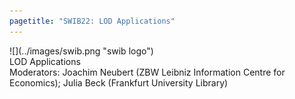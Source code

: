 ```yaml
---
pagetitle: "SWIB22: LOD Applications"
---
```



<div id="top">
<div class="column left">![](../images/swib.png "swib logo")</div>
<div class="column middle">LOD Applications</div>
<div class="column right"></div>
</div>

<div id="prog">
<div>Moderators: Joachim Neubert (ZBW Leibniz Information Centre for Economics); Julia Beck (Frankfurt University Library)</div>
<!-- 2022-12-02 14:00 15:20 



## Digital Scriptorium 2.0: toward a community-driven LOD knowledge base and national union catalog for premodern manuscripts

<b><u>L.P. Coladangelo</u><sup>1</sup>, Lynn Ransom<sup>2</sup>, Doug Emery<sup>3</sup></b><br />
<sup>1 </sup>College of Communication and Information, Kent State University, United States of America; <sup>3 </sup>Penn Libraries, United States of America; <sup>2 </sup>Schoenberg Institute for Manuscript Studies, Penn Libraries, United States of America



## The application of IIIF and LOD in digital humanities: a case study of the dictionary of wooden slips

<b><u>Shu-Jiun Chen</u><sup>1,2</sup>, Lu-Yen Lu<sup>1,2</sup></b><br />
<sup>1 </sup>Institute of History and Philology, Academia Sinica, Taiwan; <sup>2 </sup>Academia Sinica Center for Digital Cultures, Academia Sinica, Taiwan



## What linked data can tell about geographical trends in Finnish fiction literature – using the BookSampo knowledge graph in digital humanities

<b><u>Telma Peura</u><sup>1,2</sup>, Petri Leskinen<sup>1</sup>, <u>Eero Hyvönen</u><sup>1,2</sup></b><br />
<sup>1 </sup>Semantic Computing Research Group (SeCo), Aalto University, Finland; <sup>2 </sup>Helsinki Centre for Digital Humanities (HELDIG), University of Helsinki, Finland



## Closing

<b></b><br />




</div>


